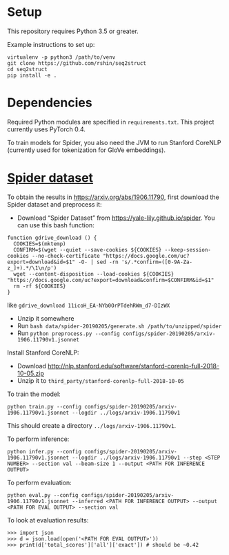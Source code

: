 # Setup
This repository requires Python 3.5 or greater.

Example instructions to set up:
```
virtualenv -p python3 /path/to/venv
git clone https://github.com/rshin/seq2struct
cd seq2struct
pip install -e .
```

# Dependencies
Required Python modules are specified in `requirements.txt`. This project currently uses PyTorch 0.4.

To train models for Spider, you also need the JVM to run Stanford CoreNLP (currently used for tokenization for GloVe embeddings).

# [Spider dataset](https://yale-lily.github.io/spider)
To obtain the results in https://arxiv.org/abs/1906.11790, first download the Spider dataset and preprocess it:
- Download “Spider Dataset” from https://yale-lily.github.io/spider. You can use this bash function:
```
function gdrive_download () {
  COOKIES=$(mktemp)
  CONFIRM=$(wget --quiet --save-cookies ${COOKIES} --keep-session-cookies --no-check-certificate "https://docs.google.com/uc?export=download&id=$1" -O- | sed -rn 's/.*confirm=([0-9A-Za-z_]+).*/\1\n/p')
  wget --content-disposition --load-cookies ${COOKIES} "https://docs.google.com/uc?export=download&confirm=$CONFIRM&id=$1"
  rm -rf ${COOKIES}
}
```
like `gdrive_download 11icoH_EA-NYb0OrPTdehRWm_d7-DIzWX`
- Unzip it somewhere
- Run `bash data/spider-20190205/generate.sh /path/to/unzipped/spider`
- Run `python preprocess.py --config configs/spider-20190205/arxiv-1906.11790v1.jsonnet`

Install Stanford CoreNLP:
- Download http://nlp.stanford.edu/software/stanford-corenlp-full-2018-10-05.zip
- Unzip it to `third_party/stanford-corenlp-full-2018-10-05`

To train the model:
```
python train.py --config configs/spider-20190205/arxiv-1906.11790v1.jsonnet --logdir ../logs/arxiv-1906.11790v1
```
This should create a directory `../logs/arxiv-1906.11790v1`.

To perform inference:
```
python infer.py --config configs/spider-20190205/arxiv-1906.11790v1.jsonnet --logdir ../logs/arxiv-1906.11790v1 --step <STEP NUMBER> --section val --beam-size 1 --output <PATH FOR INFERENCE OUTPUT>
```

To perform evaluation:
```
python eval.py --config configs/spider-20190205/arxiv-1906.11790v1.jsonnet --inferred <PATH FOR INFERENCE OUTPUT> --output <PATH FOR EVAL OUTPUT> --section val
```

To look at evaluation results:
```
>>> import json
>>> d = json.load(open('<PATH FOR EVAL OUTPUT>')) 
>>> print(d['total_scores']['all']['exact']) # should be ~0.42
```
